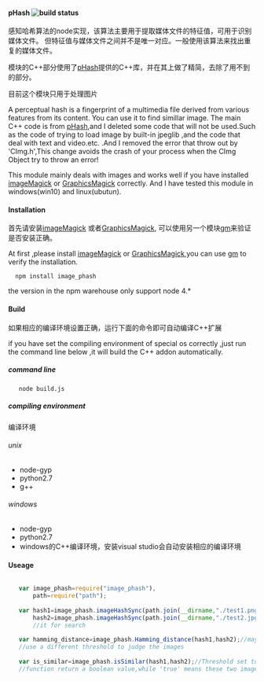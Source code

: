 #### pHash ![build status](https://travis-ci.org/yyrdl/image_pHash.svg?branch=master)
 感知哈希算法的node实现，该算法主要用于提取媒体文件的特征值，可用于识别媒体文件。
但特征值与媒体文件之间并不是唯一对应。一般使用该算法来找出重复的媒体文件。

模块的C++部分使用了[pHash](http://phash.org/)提供的C++库，并在其上做了精简，去除了用不到的部分。

目前这个模块只用于处理图片

  A perceptual hash is a fingerprint of a multimedia file derived from various features from its content.
You can use it to find simillar image.
  The main C++ code is from [pHash](http://phash.org/),and I deleted some code that will not be used.Such as the code of trying to load image by built-in jpeglib ,and the code that deal with text and video.etc. .And I removed the error that throw out by 'CImg.h',This change avoids the crash of your process when the CImg Object try to throw an error!
   
  This module mainly deals with images and  works well  if you have installed [imageMagick](http://www.imagemagick.org/) or [GraphicsMagick](http://www.graphicsmagick.org/) correctly.
And I have tested this module in windows(win10)  and linux(ubutun).
  


#### Installation
首先请安装[imageMagick](http://www.imagemagick.org/) 或者[GraphicsMagick](http://www.graphicsmagick.org/),
可以使用另一个模块[gm](https://github.com/aheckmann/gm)来验证是否安装正确。

 At first ,please install [imageMagick](http://www.imagemagick.org/) or [GraphicsMagick](http://www.graphicsmagick.org),you can use [gm](https://github.com/aheckmann/gm) to verify the 
installation.

```
  npm install image_phash
```
the version in the npm warehouse only support node 4.*
#### Build
如果相应的编译环境设置正确，运行下面的命令即可自动编译C++扩展

if you have set the compiling environment of special os correctly ,just run the command line below ,it will build the C++ addon  automatically.
##### command line
```
   node build.js
```
##### compiling environment
编译环境
###### unix
  * node-gyp 
  * python2.7 
  * g++ 
  
###### windows
  * node-gyp 
  * python2.7
  * windows的C++编译环境，安装visual studio会自动安装相应的编译环境
  
#### Useage
```javascript

   var image_phash=require("image_phash"),
       path=require("path");
   
   var hash1=image_phash.imageHashSync(path.join(__dirname,"./test1.png")),//return the DCT Image Hash
       hash2=image_phash.imageHashSync(path.join(__dirname,"./test2.jpg"));//maybe you need to storage
	   //it for search
	   
   var hamming_distance=image_phash.Hamming_distance(hash1,hash2);//maybe you want 
   //use a different threshold to judge the images
   
   var is_similar=image_phash.isSimilar(hash1,hash2);//Threshold set to 26.00. this 
   //function return a boolean value,while 'true' means these two image is similar! 
```

  
